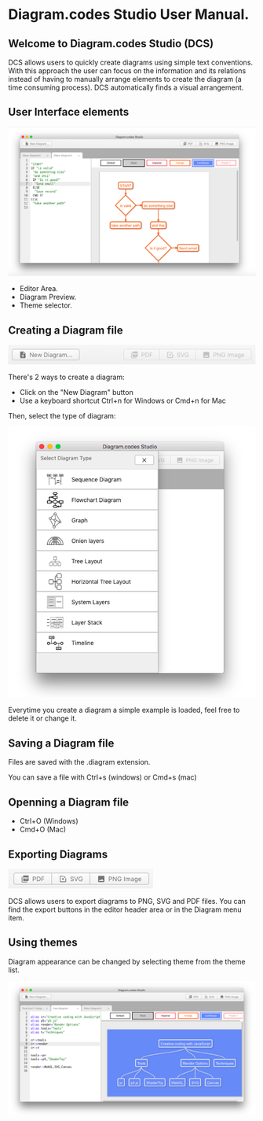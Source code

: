 # Diagram.codes Studio User Manual.

## Welcome to Diagram.codes Studio (DCS)

DCS allows users to quickly create diagrams using simple text conventions. 
With this approach the user can focus on the information and its relations instead
of having to manually arrange elements to create the diagram (a time consuming process). DCS automatically
finds a visual arrangement.


## User Interface elements

![UI](./img/editor-ui.png)

- Editor Area.
- Diagram Preview.
- Theme selector.


## Creating a Diagram file

![New Diagram](./img/new-diagram.png)

There's 2 ways to create a diagram:

- Click on the "New Diagram" button 
- Use a keyboard shortcut Ctrl+n for Windows or Cmd+n for Mac

Then, select the type of diagram:

![New Diagram](./img/diagram-type-list.png)

Everytime you create a diagram a simple example is loaded,
feel free to delete it or change it.

## Saving a Diagram file

Files are saved with the .diagram extension.

You can save a file with Ctrl+s (windows) or Cmd+s (mac)


## Openning a Diagram file

- Ctrl+O (Windows)
- Cmd+O (Mac)

## Exporting Diagrams

![Export](./img/export-buttons.png)

DCS allows users to export diagrams to PNG, SVG and PDF files.
You can find the export buttons in the editor header area or in the Diagram menu item.


## Using themes

Diagram appearance can be changed by selecting theme from the theme list.

![Themes](./img/themes.png)

